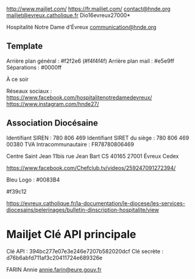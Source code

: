 http://www.mailjet.com/
https://fr.mailjet.com/
contact@hnde.org
mailjet@evreux.catholique.fr
Dio16evreux27000*

Hospitalité Notre Dame d'Évreux
communication@hnde.org

Template
--------
Arrière plan général : #f2f2e6 (#f4f4f4f)
Arrière plan mail    : #e5e9ff
Séparations          : #0000ff

À ce soir

Réseaux sociaux :
https://www.facebook.com/hospitalitenotredamedevreux/
https://www.instagram.com/hnde27/


Association Diocésaine
----------------------
Identifiant SIREN : 780 806 469
Identifiant SIRET du siège : 780 806 469 00380
TVA Intracommunautaire : FR78780806469

Centre Saint Jean
11bis rue Jean Bart
CS 40165
27001 Évreux Cedex

https://www.facebook.com/Chefclub.tv/videos/259247091272394/

Bleu Logo : #0083B4

#f39c12

https://evreux.catholique.fr/la-documentation/le-diocese/les-services-diocesains/pelerinages/bulletin-dinscription-hospitalite/view


# Mailjet Clé API principale

Clé API     : 394bc277e07e3e246e7207b582020dcf
Clé secrète : d76b6abfd711af3c20411724e689326e


FARIN Annie annie.farin@eure.gouv.fr
